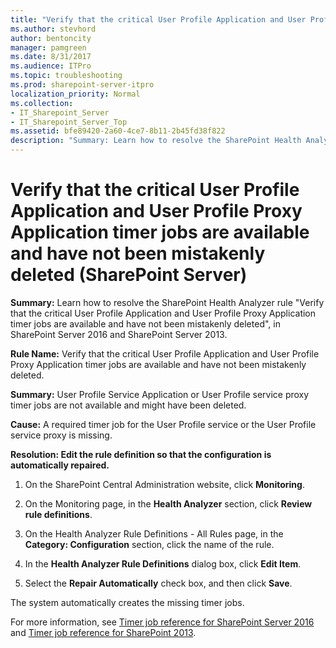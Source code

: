 ```yaml
---
title: "Verify that the critical User Profile Application and User Profile Proxy Application timer jobs are available and have not been mistakenly deleted (SharePoint Server)"
ms.author: stevhord
author: bentoncity
manager: pamgreen
ms.date: 8/31/2017
ms.audience: ITPro
ms.topic: troubleshooting
ms.prod: sharepoint-server-itpro
localization_priority: Normal
ms.collection:
- IT_Sharepoint_Server
- IT_Sharepoint_Server_Top
ms.assetid: bfe89420-2a60-4ce7-8b11-2b45fd38f822
description: "Summary: Learn how to resolve the SharePoint Health Analyzer ruleVerify that the critical User Profile Application and User Profile Proxy Application timer jobs are available and have not been mistakenly deleted, in SharePoint Server 2016 and SharePoint Server 2013."
---
```


# Verify that the critical User Profile Application and User Profile Proxy Application timer jobs are available and have not been mistakenly deleted (SharePoint Server)

 **Summary:** Learn how to resolve the SharePoint Health Analyzer rule "Verify that the critical User Profile Application and User Profile Proxy Application timer jobs are available and have not been mistakenly deleted", in SharePoint Server 2016 and SharePoint Server 2013. 
  
 **Rule Name:** Verify that the critical User Profile Application and User Profile Proxy Application timer jobs are available and have not been mistakenly deleted. 
  
 **Summary:** User Profile Service Application or User Profile service proxy timer jobs are not available and might have been deleted. 
  
 **Cause:** A required timer job for the User Profile service or the User Profile service proxy is missing.
  
 **Resolution: Edit the rule definition so that the configuration is automatically repaired.**
  
1. On the SharePoint Central Administration website, click **Monitoring**.
    
2. On the Monitoring page, in the **Health Analyzer** section, click **Review rule definitions**.
    
3. On the Health Analyzer Rule Definitions - All Rules page, in the **Category: Configuration** section, click the name of the rule. 
    
4. In the **Health Analyzer Rule Definitions** dialog box, click **Edit Item**.
    
5. Select the **Repair Automatically** check box, and then click **Save**.
    
The system automatically creates the missing timer jobs.
  
For more information, see [Timer job reference for SharePoint Server 2016](timer-job-reference-for-sharepoint-server-2016.md) and [Timer job reference for SharePoint 2013](timer-job-reference-for-sharepoint-2013.md).
  

